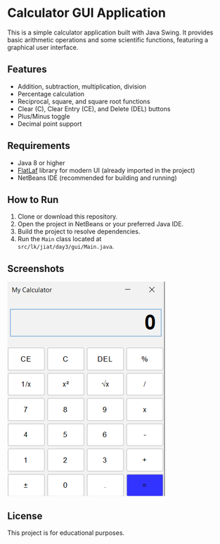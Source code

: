 # Calculator GUI Application

This is a simple calculator application built with Java Swing. It provides basic arithmetic operations and some scientific functions, featuring a graphical user interface.

## Features

- Addition, subtraction, multiplication, division
- Percentage calculation
- Reciprocal, square, and square root functions
- Clear (C), Clear Entry (CE), and Delete (DEL) buttons
- Plus/Minus toggle
- Decimal point support

## Requirements

- Java 8 or higher
- [FlatLaf](https://www.formdev.com/flatlaf/) library for modern UI (already imported in the project)
- NetBeans IDE (recommended for building and running)

## How to Run

1. Clone or download this repository.
2. Open the project in NetBeans or your preferred Java IDE.
3. Build the project to resolve dependencies.
4. Run the `Main` class located at  
   `src/lk/jiat/day3/gui/Main.java`.

## Screenshots

![Calculator Screenshot](Capture.PNG)

## License

This project is for educational purposes.